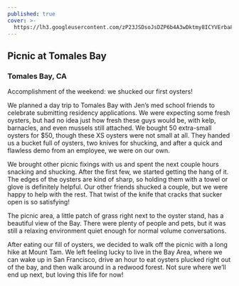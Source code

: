 ```yaml
---
published: true
cover: >-
  https://lh3.googleusercontent.com/zP23JSDsoJsDZP6b4A3wDktmy8ICYVErba8cGBMlnvfl23AFHkkyXvvUZKQVCLxdGqrny0Npp8ACFQ0NfRcVlLRMK1TMQg37kniKeAXrZYdSxOP7ZiS56y1lZR-LcjHe9Q19SG5Y-b4eZ_sDUzRXlVYLeclaCNKjAShWXBaEt3qLVMmn-XsGRL29cjmuk3ClkPabpJTbhtT_ivLA1dKe3Mo5OCc4DrrxHjhFB6dNn7z_LeQfmFQN8MY3eBLak7Tngrj32ipxKGktqQ1GADvfHPQy08q8ptgqZr3Mo-RZlYWp1VEhrbtg8kH42ImCTLez_MsYvVUiwXjah1mTg7_z16Wa9_IOtweia1wwyeVSFfNtmXzicFUevX1MitE4dE3NdzqQm9LVhFThNlg05Q5IOF34JGM0N32GAMTrja_TuGZ0_8Eu0-q6u8xaq2APzVUTfHyT4qX71Cy028-mArjODbxgYGhr1zOFXewqTOS6viNPWk1jNy0mn0WzcJrtl52qAtf8B9Wma1oz5HWAHK1fwqJCx6P6lkAc8igw-0gOI62aW1V1JL4v4yq2YIJxTIdw4XEQp_3V5TtDkQ4OqkbjjYpTUh3iBXJhoj7cGuKrXw=w1940-h1860-no
---
```

## Picnic at Tomales Bay

### Tomales Bay, CA



Accomplishment of the weekend: we shucked our first oysters!

We planned a day trip to Tomales Bay with Jen’s med school friends to celebrate submitting residency applications.  We were expecting some fresh oysters, but had no idea just how fresh these guys would be, with kelp, barnacles, and even mussels still attached.  We bought 50 extra-small oysters for $50, though these XS oysters were not small at all.  They handed us a bucket full of oysters, two knives for shucking, and after a quick and flawless demo from an employee, we were on our own. 

We brought other picnic fixings with us and spent the next couple hours snacking and shucking. After the first few, we started getting the hang of it. The edges of the oysters are kind of sharp, so holding them with a towel or glove is definitely helpful. Our other friends shucked a couple, but we were happy to help with the rest.  That twist of the knife that cracks that sucker open is so satisfying!

The picnic area, a little patch of grass right next to the oyster stand, has a beautiful view of the Bay.  There were plenty of people and pets, but it was still a relaxing environment quiet enough for normal volume conversations.  

After eating our fill of oysters, we decided to walk off the picnic with a long hike at Mount Tam.  We left feeling lucky to live in the Bay Area, where we can wake up in San Francisco, drive an hour to eat oysters plucked right out of the bay, and then walk around in a redwood forest.  Not sure where we’ll end up next, but loving this life for now!
